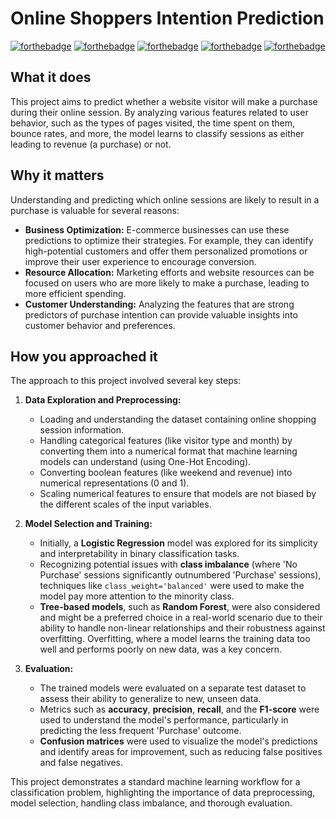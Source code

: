 # Online Shoppers Intention Prediction

[![forthebadge](https://img.shields.io/badge/Python-3.x-blue.svg)](https://www.python.org/)
[![forthebadge](https://img.shields.io/badge/Pandas-brightgreen.svg)](https://pandas.pydata.org/)
[![forthebadge](https://img.shields.io/badge/Scikit--Learn-orange.svg)](https://scikit-learn.org/stable/)
[![forthebadge](https://img.shields.io/badge/Seaborn-lightgrey.svg)](https://seaborn.pydata.org/)
[![forthebadge](https://img.shields.io/badge/Matplotlib-lightgrey.svg)](https://matplotlib.org/)

## What it does

This project aims to predict whether a website visitor will make a purchase during their online session. By analyzing various features related to user behavior, such as the types of pages visited, the time spent on them, bounce rates, and more, the model learns to classify sessions as either leading to revenue (a purchase) or not.

## Why it matters

Understanding and predicting which online sessions are likely to result in a purchase is valuable for several reasons:

* **Business Optimization:** E-commerce businesses can use these predictions to optimize their strategies. For example, they can identify high-potential customers and offer them personalized promotions or improve their user experience to encourage conversion.
* **Resource Allocation:** Marketing efforts and website resources can be focused on users who are more likely to make a purchase, leading to more efficient spending.
* **Customer Understanding:** Analyzing the features that are strong predictors of purchase intention can provide valuable insights into customer behavior and preferences.

## How you approached it

The approach to this project involved several key steps:

1.  **Data Exploration and Preprocessing:**
    * Loading and understanding the dataset containing online shopping session information.
    * Handling categorical features (like visitor type and month) by converting them into a numerical format that machine learning models can understand (using One-Hot Encoding).
    * Converting boolean features (like weekend and revenue) into numerical representations (0 and 1).
    * Scaling numerical features to ensure that models are not biased by the different scales of the input variables.

2.  **Model Selection and Training:**
    * Initially, a **Logistic Regression** model was explored for its simplicity and interpretability in binary classification tasks.
    * Recognizing potential issues with **class imbalance** (where 'No Purchase' sessions significantly outnumbered 'Purchase' sessions), techniques like `class_weight='balanced'` were used to make the model pay more attention to the minority class.
    * **Tree-based models**, such as **Random Forest**, were also considered and might be a preferred choice in a real-world scenario due to their ability to handle non-linear relationships and their robustness against overfitting. Overfitting, where a model learns the training data too well and performs poorly on new data, was a key concern.

3.  **Evaluation:**
    * The trained models were evaluated on a separate test dataset to assess their ability to generalize to new, unseen data.
    * Metrics such as **accuracy**, **precision**, **recall**, and the **F1-score** were used to understand the model's performance, particularly in predicting the less frequent 'Purchase' outcome.
    * **Confusion matrices** were used to visualize the model's predictions and identify areas for improvement, such as reducing false positives and false negatives.

This project demonstrates a standard machine learning workflow for a classification problem, highlighting the importance of data preprocessing, model selection, handling class imbalance, and thorough evaluation.
